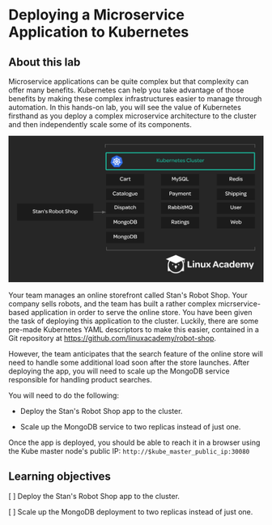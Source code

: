 # Deploying a Microservice Application to Kubernetes

## About this lab

Microservice applications can be quite complex but that complexity can offer many benefits. Kubernetes can help you take advantage of those benefits by making these complex infrastructures easier to manage through automation. In this hands-on lab, you will see the value of Kubernetes firsthand as you deploy a complex microservice architecture to the cluster and then independently scale some of its components.

![Fig. 1 Microservices-based Application](../../../../../../img/automation-orchestration-tools/kubernetes/concepts/microservices/deploying-microservice.demo/diag01.png)

Your team manages an online storefront called Stan's Robot Shop. Your company sells robots, and the team has built a rather complex micrservice-based application in order to serve the online store. You have been given the task of deploying this application to the cluster. Luckily, there are some pre-made Kubernetes YAML descriptors to make this easier, contained in a Git repository at https://github.com/linuxacademy/robot-shop.

However, the team anticipates that the search feature of the online store will need to handle some additional load soon after the store launches. After deploying the app, you will need to scale up the MongoDB service responsible for handling product searches.

You will need to do the following:

* Deploy the Stan's Robot Shop app to the cluster.

* Scale up the MongoDB service to two replicas instead of just one.

Once the app is deployed, you should be able to reach it in a browser using the Kube master node's public IP: `http://$kube_master_public_ip:30080`

## Learning objectives

[ ] Deploy the Stan's Robot Shop app to the cluster.

[ ] Scale up the MongoDB deployment to two replicas instead of just one.
